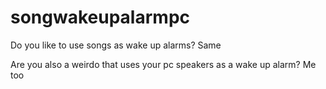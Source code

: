 # songwakeupalarmpc
Do you like to use songs as wake up alarms? Same 

Are you also a weirdo that uses your pc speakers as a wake up alarm? Me too





